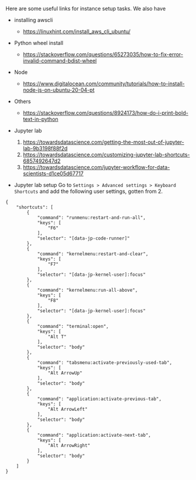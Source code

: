 Here are some useful links for instance setup tasks. We also have 

* installing awscli
    * https://linuxhint.com/install_aws_cli_ubuntu/

* Python wheel install
    * https://stackoverflow.com/questions/65273035/how-to-fix-error-invalid-command-bdist-wheel
    
* Node
    * https://www.digitalocean.com/community/tutorials/how-to-install-node-js-on-ubuntu-20-04-pt

* Others
    * https://stackoverflow.com/questions/8924173/how-do-i-print-bold-text-in-python

* Jupyter lab
    1. https://towardsdatascience.com/getting-the-most-out-of-jupyter-lab-9b3198f88f2d
    2. https://towardsdatascience.com/customizing-jupyter-lab-shortcuts-6857492647d2
    3. https://towardsdatascience.com/jupyter-workflow-for-data-scientists-d1ce05d67717
    
    
    
* Jupyter lab setup
Go to `Settings > Advanced settings > Keyboard Shortcuts` and add the following user settings, gotten from 2.

```
{
    "shortcuts": [
        {
            "command": "runmenu:restart-and-run-all",
            "keys": [
                "F6"
            ],
            "selector": "[data-jp-code-runner]"
        },
        {
            "command": "kernelmenu:restart-and-clear",
            "keys": [
                "F7"
            ],
            "selector": "[data-jp-kernel-user]:focus"
        },
        {
            "command": "kernelmenu:run-all-above",
            "keys": [
                "F8"
            ],
            "selector": "[data-jp-kernel-user]:focus"
        },
        {
            "command": "terminal:open",
            "keys": [
                "Alt T"
            ],
            "selector": "body"
        },
        {
            "command": "tabsmenu:activate-previously-used-tab",
            "keys": [
                "Alt ArrowUp"
            ],
            "selector": "body"
        },
        {
            "command": "application:activate-previous-tab",
            "keys": [
                "Alt ArrowLeft"
            ],
            "selector": "body"
        },
        {
            "command": "application:activate-next-tab",
            "keys": [
                "Alt ArrowRight"
            ],
            "selector": "body"
        }
    ]
}
```
